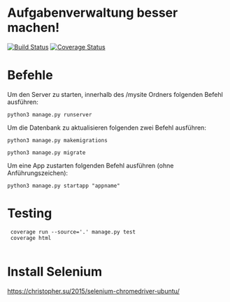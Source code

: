 # Aufgabenverwaltung besser machen! 
[![Build Status](https://travis-ci.org/AlexZie/ticketsystem.svg?branch=master)](https://travis-ci.org/AlexZie/ticketsystem)
[![Coverage Status](https://coveralls.io/repos/github/AlexZie/ticketsystem/badge.png?branch=master)](https://coveralls.io/github/AlexZie/ticketsystem?branch=master)

# Befehle

Um den Server zu starten, innerhalb des /mysite Ordners folgenden Befehl ausführen:
```
python3 manage.py runserver
```

Um die Datenbank zu aktualisieren folgenden zwei Befehl ausführen:
```
python3 manage.py makemigrations
```
```
python3 manage.py migrate
```

Um eine App zustarten folgenden Befehl ausführen (ohne Anführungszeichen):
```
python3 manage.py startapp "appname"
```

# Testing

```
 coverage run --source='.' manage.py test
 coverage html
  
```
# Install Selenium 

https://christopher.su/2015/selenium-chromedriver-ubuntu/

```
